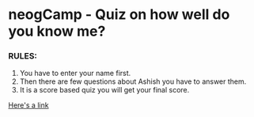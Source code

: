 # neogCamp - Quiz on how well do you know me?

### RULES:
1. You have to enter your name first.
2. Then there are few questions about Ashish you have to answer them.
3. It is a score based quiz you will get your final score.

[Here's a link](https://replit.com/@Ashishpadma/CLI-Quiz-How-well-do-you-know-me#index.js "Quiz link")




